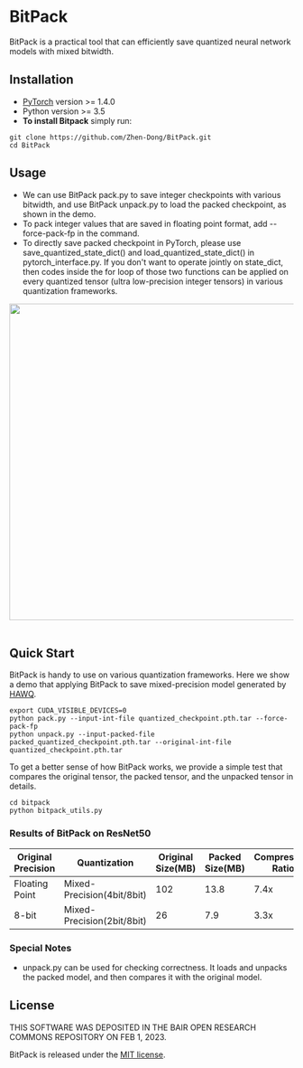 # BitPack

BitPack is a practical tool that can efficiently save quantized neural network models with mixed bitwidth.

## Installation

* [PyTorch](http://pytorch.org/) version >= 1.4.0
* Python version >= 3.5
* **To install Bitpack** simply run:
```
git clone https://github.com/Zhen-Dong/BitPack.git
cd BitPack
```

## Usage
  
* We can use BitPack pack.py to save integer checkpoints with various bitwidth, and use BitPack unpack.py to load the packed checkpoint, as shown in the demo.
* To pack integer values that are saved in floating point format, add --force-pack-fp in the command.
* To directly save packed checkpoint in PyTorch, please use save_quantized_state_dict() and load_quantized_state_dict() in pytorch_interface.py. If you don't want to operate jointly on state_dict, then codes inside the for loop of those two functions can be applied on every quantized tensor (ultra low-precision integer tensors) in various quantization frameworks.
<p align="center">
  <img src="illustration.png" width="560">
  <br />
  <br />
  </p>


## Quick Start
BitPack is handy to use on various quantization frameworks. Here we show a demo that applying BitPack to save mixed-precision model generated by [HAWQ](https://github.com/Zhen-Dong/HAWQ).
```
export CUDA_VISIBLE_DEVICES=0
python pack.py --input-int-file quantized_checkpoint.pth.tar --force-pack-fp
python unpack.py --input-packed-file packed_quantized_checkpoint.pth.tar --original-int-file quantized_checkpoint.pth.tar
```
To get a better sense of how BitPack works, we provide a simple test that compares the original tensor, the packed tensor, and the unpacked tensor in details.
```
cd bitpack
python bitpack_utils.py
```

### Results of BitPack on ResNet50
Original Precision | Quantization | Original Size(MB) | Packed Size(MB) | Compression Ratio
---|----|---|---|---
Floating Point | Mixed-Precision(4bit/8bit) | 102 | 13.8 | 7.4x
8-bit | Mixed-Precision(2bit/8bit)          | 26  | 7.9  | 3.3x

### Special Notes
* unpack.py can be used for checking correctness. It loads and unpacks the packed model, and then compares it with the original model.

## License
THIS SOFTWARE WAS DEPOSITED IN THE BAIR OPEN RESEARCH COMMONS REPOSITORY ON FEB 1, 2023.

BitPack is released under the [MIT license](LICENSE).
